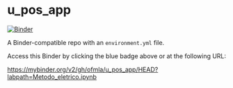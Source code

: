 # u_pos_app
[![Binder](https://mybinder.org/badge_logo.svg)](https://mybinder.org/v2/gh/ofmla/u_pos_app/HEAD?labpath=Metodo_eletrico.ipynb)

A Binder-compatible repo with an `environment.yml` file.

Access this Binder by clicking the blue badge above or at the following URL:

https://mybinder.org/v2/gh/ofmla/u_pos_app/HEAD?labpath=Metodo_eletrico.ipynb
